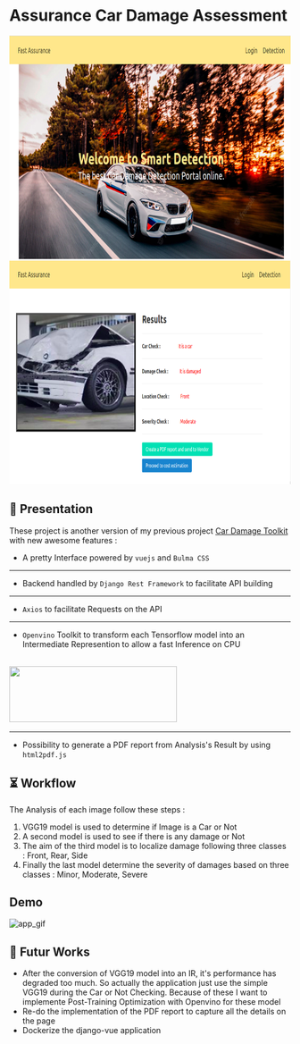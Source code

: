 # Assurance Car Damage Assessment
<img src="Demo Images/1.png" alt="app_front" style="height: 400px; width:800px;"/>

<img src="Demo Images/4.png" alt="app_result" style="height: 400px; width:800px;"/>


## :scroll: Presentation
These project is another version of my previous project [Car Damage Toolkit](https://github.com/LiganiumInc/Car-Damage-Toolkit) with new awesome features :<br>
* A pretty Interface powered by `vuejs`  and `Bulma CSS` 
---
* Backend handled by `Django Rest Framework` to facilitate API building
---
* `Axios` to facilitate Requests on the API
---
* `Openvino`  Toolkit to transform each Tensorflow model into an Intermediate Represention  to allow a fast Inference on CPU <br><br>
<img src="https://user-images.githubusercontent.com/15709723/127779167-9d33dcc6-9001-4d74-a089-8248310092fe.png"  width="300" height="100">

---

* Possibility to generate a PDF report from Analysis's Result by using `html2pdf.js`

## :hourglass_flowing_sand: Workflow

The Analysis of each image follow these steps : <br>
1. VGG19 model is used to determine if Image is a Car or Not
2. A second model is used to see if there is any damage or Not
3. The aim of the third model is to localize damage following three classes : Front, Rear, Side
4. Finally the last model determine the severity of damages based on three classes : Minor, Moderate, Severe

## Demo 
<img src="Demo Images/democardamage.gif" alt="app_gif" style="height: 400px; width:800px;"/>

## :calendar: Futur Works

* After the conversion of VGG19 model into an IR, it's performance has degraded too much. So actually the application just use the simple VGG19 during the Car or Not Checking. Because of these I want to implemente Post-Training Optimization with Openvino for these model
* Re-do the implementation of the PDF report to capture all the details on the page
* Dockerize the django-vue application
